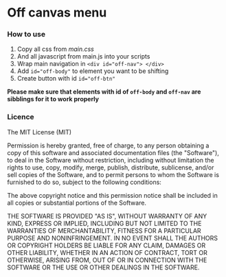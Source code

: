 # Off canvas menu

### How to use

1. Copy all css from _main.css_
2. And all javascript from main.js into your scripts
3. Wrap main navigation in `<div id="off-nav"> </div>`
4. Add `id="off-body"` to element you want to be shifting
5. Create button with id `id="off-btn"`

**Please make sure that elements with id of `off-body` and `off-nav` are sibblings for it to work properly**

### Licence

The MIT License (MIT)

Permission is hereby granted, free of charge, to any person obtaining a copy of this software and associated documentation files (the "Software"), to deal in the Software without restriction, including without limitation the rights to use, copy, modify, merge, publish, distribute, sublicense, and/or sell copies of the Software, and to permit persons to whom the Software is furnished to do so, subject to the following conditions:

The above copyright notice and this permission notice shall be included in all copies or substantial portions of the Software.

THE SOFTWARE IS PROVIDED "AS IS", WITHOUT WARRANTY OF ANY KIND, EXPRESS OR IMPLIED, INCLUDING BUT NOT LIMITED TO THE WARRANTIES OF MERCHANTABILITY, FITNESS FOR A PARTICULAR PURPOSE AND NONINFRINGEMENT. IN NO EVENT SHALL THE AUTHORS OR COPYRIGHT HOLDERS BE LIABLE FOR ANY CLAIM, DAMAGES OR OTHER LIABILITY, WHETHER IN AN ACTION OF CONTRACT, TORT OR OTHERWISE, ARISING FROM, OUT OF OR IN CONNECTION WITH THE SOFTWARE OR THE USE OR OTHER DEALINGS IN THE SOFTWARE.

